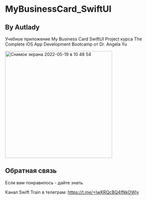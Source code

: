 # MyBusinessCard_SwiftUI

## By Autlady 

Учебное приложение My Business Card SwiftUI Project курса The Complete iOS App Development Bootcamp от Dr. Angela Yu 

<img width="348" alt="Снимок экрана 2022-05-19 в 10 48 54" src="https://user-images.githubusercontent.com/98653699/169244927-ba998b71-de4d-4446-bdd9-55da2637de48.png">


## Обратная связь

Если вам понравилось - дайте знать. 

Канал Swift Train в телеграм: 
https://t.me/+IwKRQcBQ4fNkOWIy
